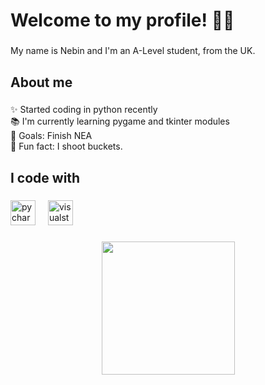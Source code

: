 <h1 align="left">Welcome to my profile! 👨‍💻</h1>

###

<p align="left">My name is Nebin and I'm an A-Level student, from the UK.</p>

###

<h2 align="left">About me</h2>

###

<p align="left">✨ Started coding in python recently<br>📚 I'm currently learning pygame and tkinter modules<br>🎯 Goals: Finish NEA<br>🎲 Fun fact: I shoot buckets.</p>

###

<h2 align="left">I code with</h2>

###

<div align="left">
  <img src="https://cdn.jsdelivr.net/gh/devicons/devicon/icons/pycharm/pycharm-original.svg" height="40" alt="pycharm logo"  />
  <img width="12" />
  <img src="https://cdn.jsdelivr.net/gh/devicons/devicon/icons/visualstudio/visualstudio-plain.svg" height="40" alt="visualstudio logo"  />
</div>

###

<div align="center">
  <img height="213" src="https://i.giphy.com/media/v1.Y2lkPTc5MGI3NjExbzB0bGdjeWFxb3oxenNrNzNldG1nZzlzc3UwOHFzMmxseDlsY3I5eiZlcD12MV9pbnRlcm5hbF9naWZfYnlfaWQmY3Q9Zw/S0KHtwBLmTJNcB6KaI/giphy.gif"  />
</div>

###
